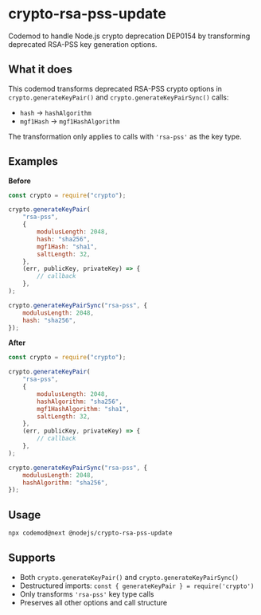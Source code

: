 # crypto-rsa-pss-update

Codemod to handle Node.js crypto deprecation DEP0154 by transforming deprecated RSA-PSS key generation options.

## What it does

This codemod transforms deprecated RSA-PSS crypto options in `crypto.generateKeyPair()` and `crypto.generateKeyPairSync()` calls:

- `hash` → `hashAlgorithm`
- `mgf1Hash` → `mgf1HashAlgorithm`

The transformation only applies to calls with `'rsa-pss'` as the key type.

## Examples

**Before**

```js
const crypto = require("crypto");

crypto.generateKeyPair(
	"rsa-pss",
	{
		modulusLength: 2048,
		hash: "sha256",
		mgf1Hash: "sha1",
		saltLength: 32,
	},
	(err, publicKey, privateKey) => {
		// callback
	},
);

crypto.generateKeyPairSync("rsa-pss", {
	modulusLength: 2048,
	hash: "sha256",
});
```

**After**

```js
const crypto = require("crypto");

crypto.generateKeyPair(
	"rsa-pss",
	{
		modulusLength: 2048,
		hashAlgorithm: "sha256",
		mgf1HashAlgorithm: "sha1",
		saltLength: 32,
	},
	(err, publicKey, privateKey) => {
		// callback
	},
);

crypto.generateKeyPairSync("rsa-pss", {
	modulusLength: 2048,
	hashAlgorithm: "sha256",
});
```

## Usage

```bash
npx codemod@next @nodejs/crypto-rsa-pss-update
```

## Supports

- Both `crypto.generateKeyPair()` and `crypto.generateKeyPairSync()`
- Destructured imports: `const { generateKeyPair } = require('crypto')`
- Only transforms `'rsa-pss'` key type calls
- Preserves all other options and call structure
